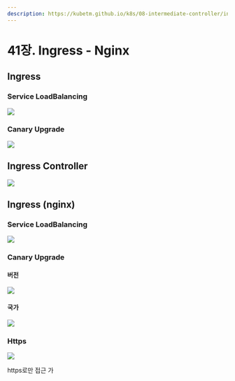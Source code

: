 ```yaml
---
description: https://kubetm.github.io/k8s/08-intermediate-controller/ingress/
---
```


# 41장. Ingress - Nginx

## Ingress

### Service LoadBalancing

![](<../../.gitbook/assets/image (190) (1).png>)

### Canary Upgrade

![](<../../.gitbook/assets/image (194) (1).png>)



## Ingress Controller

![](<../../.gitbook/assets/image (189).png>)

## Ingress (nginx)

### Service LoadBalancing

![](<../../.gitbook/assets/image (195) (1) (1).png>)

### Canary Upgrade

#### 버전

![](<../../.gitbook/assets/image (191) (1).png>)

#### 국가

![](<../../.gitbook/assets/image (193) (1).png>)

### Https

![](<../../.gitbook/assets/image (192) (1).png>)

https로만 접근 가
